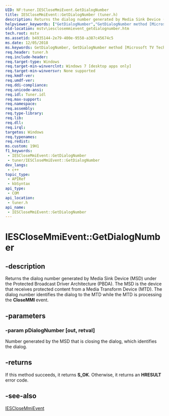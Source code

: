 ```yaml
---
UID: NF:tuner.IESCloseMmiEvent.GetDialogNumber
title: IESCloseMmiEvent::GetDialogNumber (tuner.h)
description: Returns the dialog number generated by Media Sink Device (MSD) under the Protected Broadcast Driver Architecture (PBDA).
helpviewer_keywords: ["GetDialogNumber","GetDialogNumber method [Microsoft TV Technologies]","GetDialogNumber method [Microsoft TV Technologies]","IESCloseMmiEvent interface","IESCloseMmiEvent interface [Microsoft TV Technologies]","GetDialogNumber method","IESCloseMmiEvent.GetDialogNumber","IESCloseMmiEvent::GetDialogNumber","mstv.iesclosemmievent_getdialognumber","tuner/IESCloseMmiEvent::GetDialogNumber"]
old-location: mstv\iesclosemmievent_getdialognumber.htm
tech.root: mstv
ms.assetid: b4935144-2e79-400e-9558-a387c45674c5
ms.date: 12/05/2018
ms.keywords: GetDialogNumber, GetDialogNumber method [Microsoft TV Technologies], GetDialogNumber method [Microsoft TV Technologies],IESCloseMmiEvent interface, IESCloseMmiEvent interface [Microsoft TV Technologies],GetDialogNumber method, IESCloseMmiEvent.GetDialogNumber, IESCloseMmiEvent::GetDialogNumber, mstv.iesclosemmievent_getdialognumber, tuner/IESCloseMmiEvent::GetDialogNumber
req.header: tuner.h
req.include-header: 
req.target-type: Windows
req.target-min-winverclnt: Windows 7 [desktop apps only]
req.target-min-winversvr: None supported
req.kmdf-ver: 
req.umdf-ver: 
req.ddi-compliance: 
req.unicode-ansi: 
req.idl: Tuner.idl
req.max-support: 
req.namespace: 
req.assembly: 
req.type-library: 
req.lib: 
req.dll: 
req.irql: 
targetos: Windows
req.typenames: 
req.redist: 
ms.custom: 19H1
f1_keywords:
 - IESCloseMmiEvent::GetDialogNumber
 - tuner/IESCloseMmiEvent::GetDialogNumber
dev_langs:
 - c++
topic_type:
 - APIRef
 - kbSyntax
api_type:
 - COM
api_location:
 - tuner.h
api_name:
 - IESCloseMmiEvent::GetDialogNumber
---
```


# IESCloseMmiEvent::GetDialogNumber


## -description

Returns the dialog number generated by Media Sink Device (MSD) under the Protected Broadcast Driver Architecture (PBDA). The MSD is the device that receives protected content from a Media Transform Device (MTD). The dialog number identifies the dialog to the MTD while the MTD is processing the <b>CloseMMI </b> event.

## -parameters

### -param pDialogNumber [out, retval]

Number generated by the MSD that is closing the dialog, which identifies the dialog.

## -returns

If this method succeeds, it returns <b xmlns:loc="http://microsoft.com/wdcml/l10n">S_OK</b>. Otherwise, it returns an <b xmlns:loc="http://microsoft.com/wdcml/l10n">HRESULT</b> error code.

## -see-also

<a href="/previous-versions/windows/desktop/api/tuner/nn-tuner-iesclosemmievent">IESCloseMmiEvent</a>

